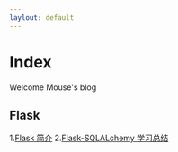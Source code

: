 ```yaml
---
laylout: default
---
```


# Index


Welcome Mouse's blog

## Flask 

1.[Flask 简介](introduce-flask)
2.[Flask-SQLALchemy 学习总结](flask-sqlalchemy-summary)

